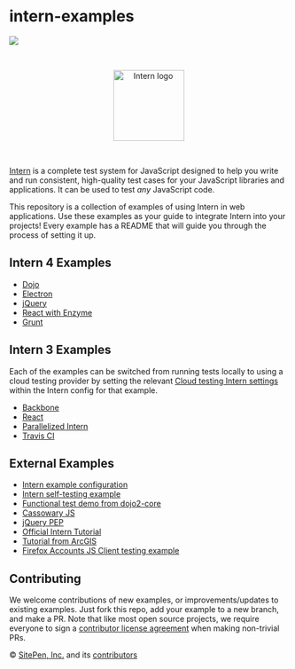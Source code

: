 # intern-examples

![](https://api.travis-ci.org/theintern/intern-examples.svg?branch=master)

<br><p align="center"><img src="https://cdn.rawgit.com/theintern/intern/master/docs/logo.svg" alt="Intern logo" height="128"></p><br>

[Intern](https://github.com/theintern/intern) is a complete test system for JavaScript designed to help you write and run consistent, high-quality test cases for your JavaScript libraries and applications. It can be used to test _any_ JavaScript code.

This repository is a collection of examples of using Intern in web applications. Use these examples as your guide to integrate Intern into your projects! Every example has a README that will guide you through the process of setting it up.

## Intern 4 Examples

* [Dojo](./dojo-example)
* [Electron](./electron-example)
* [jQuery](./jquery-example)
* [React with Enzyme](./react-enzyme-example)
* [Grunt](./grunt-example)

## Intern 3 Examples

Each of the examples can be switched from running tests locally to using a cloud testing provider by setting the relevant [Cloud testing Intern settings](https://theintern.github.io/intern/#hosted-selenium) within the Intern config for that example.

* [Backbone](./backbone-example)
* [React](./react-example)
* [Parallelized Intern](./parallel-example)
* [Travis CI](./travis-ci-example)

## External Examples

* [Intern example configuration](https://github.com/theintern/intern/blob/master/tests/example.intern.js)
* [Intern self-testing example](https://github.com/theintern/intern/blob/master/tests/selftest.intern.js)
* [Functional test demo from dojo2-core](https://github.com/csnover/dojo2-core/tree/master/test/functional)
* [Cassowary JS](https://github.com/slightlyoff/cassowary.js/)
* [jQuery PEP](https://github.com/jquery/PEP/tree/master/tests)
* [Official Intern Tutorial](https://github.com/theintern/intern-tutorial)
* [Tutorial from ArcGIS](https://github.com/stdavis/intern-tutorial-esri-jsapi)
* [Firefox Accounts JS Client testing example](https://github.com/mozilla/fxa-js-client/tree/master/tests)

## Contributing

We welcome contributions of new examples, or improvements/updates to existing examples. Just fork this repo, add your example to a new branch, and make a PR. Note that like most open source projects, we require everyone to sign a [contributor license agreement](https://js.foundation/CLA/) when making non-trivial PRs.

© [SitePen, Inc.](http://sitepen.com) and its [contributors](https://github.com/theintern/intern/graphs/contributors)
